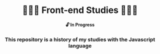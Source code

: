 <h1 align="center">🧙🏻‍♂️ Front-end Studies 🧙🏻‍♂️</h1> 
<h4 align="center">🔓 In Progress</h4>
<h3 align="center">This repository is a history of my studies with the Javascript language</h3>

